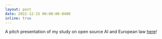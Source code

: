 ```yaml
---
layout: post
date: 2022-12-15 00:00:00-0400
inline: true
---
```


A pitch presentation of my study on open source AI and European law [here](https://docs.google.com/presentation/d/1bl_lpOsjo0Ax0CGbxHh1WzHv0L3xNNGLDTGkCgJUrPs/edit?usp=sharing)!
